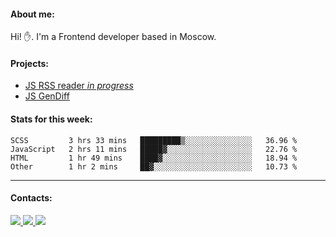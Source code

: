#### About me:
Hi! ✋.
I'm a Frontend developer based in Moscow.

#### Projects:
- [JS RSS reader *in progress*](https://github.com/GKoil/frontend-project-lvl3)
- [JS GenDiff](https://github.com/GKoil/GenDiff)

#### Stats for this week:
<!--START_SECTION:waka-->

```text
SCSS         3 hrs 33 mins   █████████▒░░░░░░░░░░░░░░░   36.96 %
JavaScript   2 hrs 11 mins   █████▓░░░░░░░░░░░░░░░░░░░   22.76 %
HTML         1 hr 49 mins    ████▓░░░░░░░░░░░░░░░░░░░░   18.94 %
Other        1 hr 2 mins     ██▓░░░░░░░░░░░░░░░░░░░░░░   10.73 %
```

<!--END_SECTION:waka-->
---
#### Contacts:

<a target='_blank' title='LinkedIn' href="https://www.linkedin.com/in/gkoil/">
  <img src="https://img.shields.io/badge/LinkedIn-0077B5?style=for-the-badge&logo=linkedin&logoColor=white" />
</a>
<a target='_blank' title='Telegram' href="https://t.me/gkoil">
  <img src="https://img.shields.io/badge/Telegram-2CA5E0?style=for-the-badge&logo=telegram&logoColor=white" />
</a>
<a target='_blank' title='Gmail' href="mailto: gk.grigorev@gmail.com">
  <img src="https://img.shields.io/badge/Gmail-D14836?style=for-the-badge&logo=gmail&logoColor=white" />
</a>

